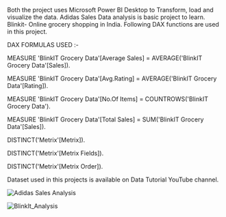 Both the project uses Microsoft Power BI Desktop to Transform, load and visualize the data.
Adidas Sales Data analysis is basic project to learn.
Blinkit- Online grocery shopping in India. Following DAX functions are used in this project.

DAX FORMULAS USED :-

MEASURE 'BlinkIT Grocery Data'[Average Sales] = AVERAGE('BlinkIT Grocery Data'[Sales]).

MEASURE 'BlinkIT Grocery Data'[Avg.Rating] = AVERAGE('BlinkIT Grocery Data'[Rating]).

MEASURE 'BlinkIT Grocery Data'[No.Of Items] = COUNTROWS('BlinkIT Grocery Data').

MEASURE 'BlinkIT Grocery Data'[Total Sales] = SUM('BlinkIT Grocery Data'[Sales]).

DISTINCT('Metrix'[Metrix]).

DISTINCT('Metrix'[Metrix Fields]).

DISTINCT('Metrix'[Metrix Order]).


Dataset used in this projects is available on Data Tutorial YouTube channel. 


![Adidas Sales Analysis](https://github.com/user-attachments/assets/3d04e719-ba29-40a1-950c-158eaacf9336)


![BlinkIt_Analysis](https://github.com/user-attachments/assets/f9a1b470-f7d2-4c12-a6a2-baf891c9d478)
